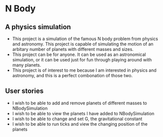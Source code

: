 # N Body

## A physics simulation

- This project is a simulation of the famous N body problem from physics and astronomy. This project is capable of simulating the motion of an arbitary number of planets with different masses and sizes.
- This project can be for anyone. It can be used as an astronomical simulation, or it can be used just for fun through playing around with many planets.
- This project is of interest to me because I am interested in physics and astronomy, and this is a perfect combonation of those two.

## User stories
- I wish to be able to add and remove planets of different masses to NBodySimulation
- I wish to be able to view the planets I have added to NBodySimulation
- I wish to be able to change and set G, the gravitational constant
- I wish to be able to run ticks and view the changing position of the planets